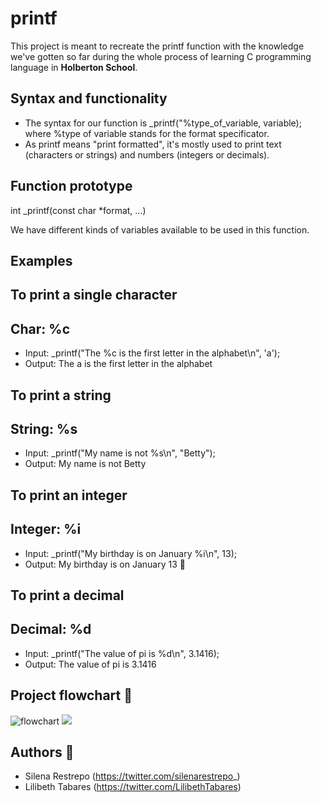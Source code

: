 # printf
This project is meant to recreate the printf function with the knowledge we've gotten so far during the whole process of learning C programming language in __Holberton School__.
 ## Syntax and functionality
 - The syntax for our function is _printf("%type_of_variable, variable); where %type of variable stands for the format specificator. 
 - As printf means "print formatted", it's mostly used to print text (characters or strings) and numbers (integers or decimals).
 
 ## Function prototype
int _printf(const char *format, ...)

We have different kinds of variables available to be used in this function. 

## Examples

## To print a single character
## Char: %c
- Input: _printf("The %c is the first letter in the alphabet\n", 'a');
- Output: The a is the first letter in the alphabet


## To print a string
## String: %s
- Input: _printf("My name is not %s\n", "Betty");
- Output: My name is not Betty


## To print an integer
## Integer: %i
- Input: _printf("My birthday is on January %i\n", 13);
- Output: My birthday is on January 13 :gift:


## To print a decimal
## Decimal: %d
- Input: _printf("The value of pi is %d\n", 3.1416);
- Output: The value of pi is 3.1416

## Project flowchart :notebook:

![flowchart](https://app.diagrams.net/#G1FHzWAuddrfA0oG3JQRAQK64rC_QNyRs0)
<img src="https://app.diagrams.net/#G1FHzWAuddrfA0oG3JQRAQK64rC_QNyRs0"></img>

## Authors :loudspeaker:
- Silena Restrepo (https://twitter.com/silenarestrepo_) 
- Lilibeth Tabares (https://twitter.com/LilibethTabares)
